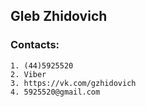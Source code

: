 ## Gleb Zhidovich

### Сontacts: 
    1. (44)5925520
    2. Viber
    3. https://vk.com/gzhidovich
    4. 5925520@gmail.com
